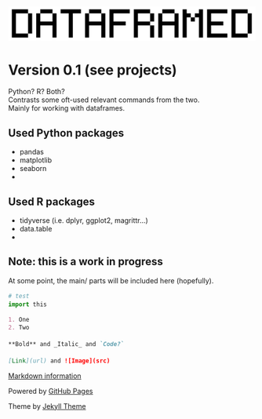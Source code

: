 ![Logo](https://raw.githubusercontent.com/DNAbased/DataFramed/master/images/dfed_10.png)

# Version 0.1 (see projects)

Python? R? Both?<br>
Contrasts some oft-used relevant commands from the two.<br>
Mainly for working with dataframes.

## Used Python packages
- pandas
- matplotlib
- seaborn
- 

## Used R packages
- tidyverse (i.e. dplyr, ggplot2, magrittr...)
- data.table
- 

## Note: this is a work in progress
At some point, the main/ parts will be included here (hopefully).

```python
# test
import this
```

```markdown
1. One
2. Two

**Bold** and _Italic_ and `Code?`

[Link](url) and ![Image](src)
```

[Markdown information](https://guides.github.com/features/mastering-markdown/)

Powered by [GitHub Pages](https://help.github.com/categories/github-pages-basics/)

Theme by [Jekyll Theme](https://jekyllrb.com/)

[comment]: # (Comment test)
